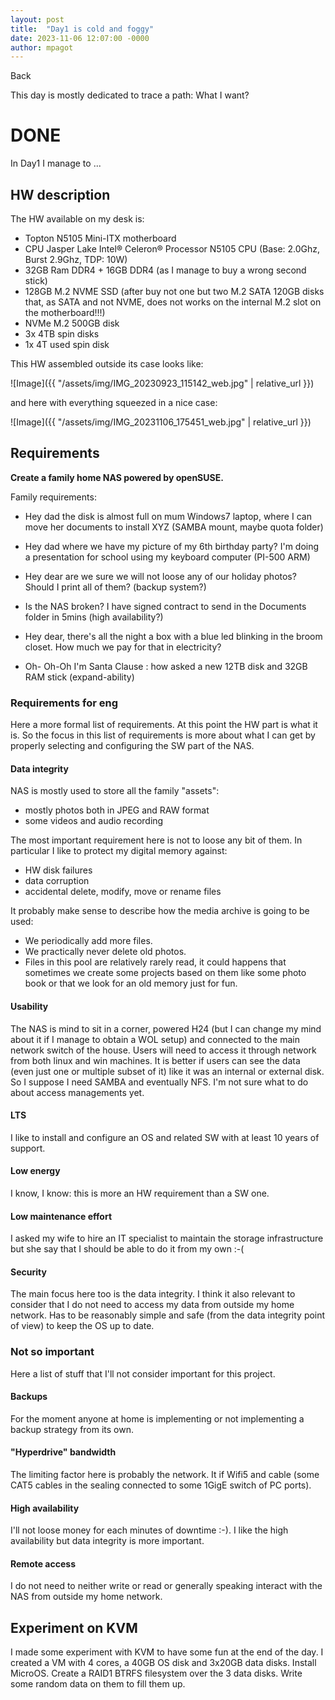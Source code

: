 ```yaml
---
layout: post
title:  "Day1 is cold and foggy"
date: 2023-11-06 12:07:00 -0000
author: mpagot
---
```


<a onclick="window.history.back()">Back</a>

This day is mostly dedicated to trace a path: What I want?

# DONE
In Day1 I manage to ...

## HW description

The HW available on my desk is:

 - Topton N5105 Mini-ITX motherboard
 - CPU Jasper Lake Intel® Celeron® Processor N5105 CPU (Base: 2.0Ghz, Burst 2.9Ghz, TDP: 10W)
 - 32GB Ram DDR4 + 16GB DDR4 (as I manage to buy a wrong second stick)
 - 128GB M.2 NVME SSD (after buy not one but two M.2 SATA 120GB disks that, as SATA and not NVME, does not works on the internal M.2 slot on the motherboard!!!)
 - NVMe M.2 500GB disk
 - 3x 4TB spin disks
 - 1x 4T used spin disk

This HW assembled outside its case looks like:

![Image]({{ "/assets/img/IMG_20230923_115142_web.jpg" | relative_url }})

and here with everything squeezed in a nice case:

![Image]({{ "/assets/img/IMG_20231106_175451_web.jpg" | relative_url }})


## Requirements

**Create a family home NAS powered by openSUSE.**

Family requirements:

 - Hey dad the disk is almost full on mum Windows7 laptop, where I can move her documents to install XYZ (SAMBA mount, maybe quota folder)

 - Hey dad where we have my picture of my 6th birthday party? I'm doing a presentation for school using my keyboard computer (PI-500 ARM)

 - Hey dear are we sure we will not loose any of our holiday photos? Should I print all of them? (backup system?)

 - Is the NAS broken? I have signed contract to send in the Documents folder in 5mins (high availability?)

 - Hey dear, there's all the night a box with a blue led blinking in the broom closet. How much we pay for that in electricity?

 - Oh- Oh-Oh I'm Santa Clause : how asked a new 12TB disk and 32GB RAM stick (expand-ability)

### Requirements for eng

Here a more formal list of requirements. At this point the HW part is what it is. So the focus in this list of requirements is more about what I can get by properly selecting and configuring the SW part of the NAS.

#### Data integrity

NAS is mostly used to store all the family "assets":
 - mostly photos both in JPEG and RAW format
 - some videos and audio recording

The most important requirement here is not to loose any bit of them.
In particular I like to protect my digital memory against:
- HW disk failures
- data corruption
- accidental delete, modify, move or rename files

It probably make sense to describe how the media archive is going to be used:
- We periodically add more files.
- We practically never delete old photos.
- Files in this pool are relatively rarely read, it could happens that sometimes we create some projects based on them like some photo book or that we look for an old memory just for fun.

#### Usability

The NAS is mind to sit in a corner, powered H24 (but I can change my mind about it if I manage to obtain a WOL setup) and connected to the main network switch of the house.
Users will need to access it through network from both linux and win machines.
It is better if users can see the data (even just one or multiple subset of it) like it was an internal or external disk. So I suppose I need SAMBA and eventually NFS. I'm not sure what to do about access managements yet.

#### LTS

I like to install and configure an OS and related SW with at least 10 years of support.

#### Low energy

I know, I know: this is more an HW requirement than a SW one.

#### Low maintenance effort

I asked my wife to hire an IT specialist to maintain the storage infrastructure but she say that I should be able to do it from my own :-(

#### Security

The main focus here too is the data integrity. I think it also relevant to consider that I do not need to access my data from outside my home network.
Has to be reasonably simple and safe (from the data integrity point of view) to keep the OS up to date.


### Not so important
Here a list of stuff that I'll not consider important for this project.

#### Backups

For the moment anyone at home is implementing or not implementing a backup strategy from its own.

#### "Hyperdrive" bandwidth

The limiting factor here is probably the network. It if Wifi5 and cable (some CAT5 cables in the sealing connected to some 1GigE switch of PC ports).

#### High availability

I'll not loose money for each minutes of downtime :-). I like the high availability but data integrity is more important.

#### Remote access

I do not need to neither write or read or generally speaking interact with the NAS from outside my home network.

## Experiment on KVM

I made some experiment with KVM to have some fun at the end of the day. I created a VM with 4 cores, a 40GB OS disk and 3x20GB data disks. Install MicroOS. Create a RAID1 BTRFS filesystem over the 3 data disks. Write some random data on them to fill them up.